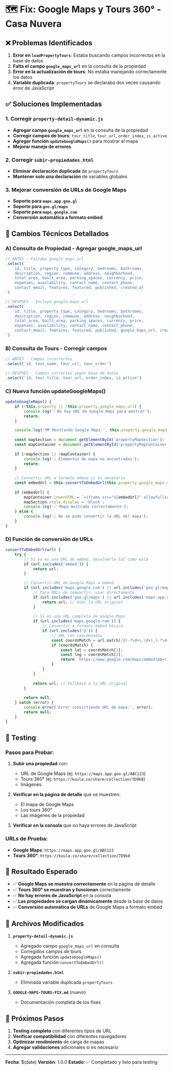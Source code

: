 # 🗺️ Fix: Google Maps y Tours 360° - Casa Nuvera

## ❌ Problemas Identificados

1. **Error en `loadPropertyTours`**: Estaba buscando campos incorrectos en la base de datos
2. **Falta el campo `google_maps_url`** en la consulta de la propiedad
3. **Error en la actualización de tours**: No estaba manejando correctamente los datos
4. **Variable duplicada**: `propertyTours` se declaraba dos veces causando error de JavaScript

## ✅ Soluciones Implementadas

### 1. Corregir `property-detail-dynamic.js`
- **Agregar campo `google_maps_url`** en la consulta de la propiedad
- **Corregir campos de tours**: `tour_title`, `tour_url`, `order_index`, `is_active`
- **Agregar función `updateGoogleMaps()`** para mostrar el mapa
- **Mejorar manejo de errores**

### 2. Corregir `subir-propiedades.html`
- **Eliminar declaración duplicada** de `propertyTours`
- **Mantener solo una declaración** de variables globales

### 3. Mejorar conversión de URLs de Google Maps
- **Soporte para `maps.app.goo.gl`**
- **Soporte para `goo.gl/maps`**
- **Soporte para `maps.google.com`**
- **Conversión automática a formato embed**

## 🔧 Cambios Técnicos Detallados

### A) Consulta de Propiedad - Agregar google_maps_url
```javascript
// ANTES - Faltaba google_maps_url
.select(`
    id, title, property_type, category, bedrooms, bathrooms,
    description, region, commune, address, neighborhood,
    total_area, built_area, parking_spaces, currency, price,
    expenses, availability, contact_name, contact_phone,
    contact_email, features, featured, published, created_at
`)

// DESPUÉS - Incluye google_maps_url
.select(`
    id, title, property_type, category, bedrooms, bathrooms,
    description, region, commune, address, neighborhood,
    total_area, built_area, parking_spaces, currency, price,
    expenses, availability, contact_name, contact_phone,
    contact_email, features, featured, published, google_maps_url, created_at
`)
```

### B) Consulta de Tours - Corregir campos
```javascript
// ANTES - Campos incorrectos
.select('id, tour_name, tour_url, tour_order')

// DESPUÉS - Campos correctos según base de datos
.select('id, tour_title, tour_url, order_index, is_active')
```

### C) Nueva función updateGoogleMaps()
```javascript
updateGoogleMaps() {
    if (!this.property || !this.property.google_maps_url) {
        console.log('ℹ️ No hay URL de Google Maps para mostrar');
        return;
    }

    console.log('🗺️ Mostrando Google Maps:', this.property.google_maps_url);
    
    const mapSection = document.getElementById('propertyMapSection');
    const mapContainer = document.getElementById('propertyMapContainer');
    
    if (!mapSection || !mapContainer) {
        console.log('⚠️ Elementos de mapa no encontrados');
        return;
    }
    
    // Convertir URL a formato embed si es necesario
    const embedUrl = this.convertToEmbedUrl(this.property.google_maps_url);
    
    if (embedUrl) {
        mapContainer.innerHTML = `<iframe src="${embedUrl}" allowfullscreen></iframe>`;
        mapSection.style.display = 'block';
        console.log('✅ Mapa mostrado correctamente');
    } else {
        console.log('⚠️ No se pudo convertir la URL del mapa');
    }
}
```

### D) Función de conversión de URLs
```javascript
convertToEmbedUrl(url) {
    try {
        // Si ya es una URL de embed, devolverla tal como está
        if (url.includes('embed')) {
            return url;
        }

        // Convertir URL de Google Maps a embed
        if (url.includes('maps.google.com') || url.includes('goo.gl/maps') || url.includes('maps.app.goo.gl')) {
            // Para URLs de compartir, usar directamente
            if (url.includes('goo.gl/maps') || url.includes('maps.app.goo.gl')) {
                return url; // Usar la URL original
            }
            
            // Si es una URL completa de Google Maps
            if (url.includes('maps.google.com')) {
                // Convertir a formato embed básico
                if (url.includes('@')) {
                    // URL con coordenadas
                    const coordsMatch = url.match(/@(-?\d+\.\d+),(-?\d+\.\d+)/);
                    if (coordsMatch) {
                        const lat = coordsMatch[1];
                        const lng = coordsMatch[2];
                        return `https://www.google.com/maps/embed?pb=!1m18!1m12!1m3!1d3329.2!2d${lng}!3d${lat}!2m3!1f0!2f0!3f0!3m2!1i1024!2i768!4f13.1!3m3!1m2!1s0x0%3A0x0!2zM${lat}%2C${lng}!5e0!3m2!1ses!2scl!4v1234567890123!5m2!1ses!2scl`;
                    }
                }
            }
            
            return url; // Fallback a la URL original
        }
        
        return null;
    } catch (error) {
        console.error('Error convirtiendo URL de mapa:', error);
        return null;
    }
}
```

## 🧪 Testing

### Pasos para Probar:
1. **Subir una propiedad** con:
   - URL de Google Maps (ej: `https://maps.app.goo.gl/ABC123`)
   - Tours 360° (ej: `https://kuula.co/share/collection/7D9k8`)
   - Imágenes

2. **Verificar en la página de detalle** que se muestren:
   - El mapa de Google Maps
   - Los tours 360°
   - Las imágenes de la propiedad

3. **Verificar en la consola** que no haya errores de JavaScript

### URLs de Prueba:
- **Google Maps**: `https://maps.app.goo.gl/ABC123`
- **Tours 360°**: `https://kuula.co/share/collection/7D9k8`

## 🚀 Resultado Esperado

- ✅ **Google Maps se muestra correctamente** en la página de detalle
- ✅ **Tours 360° se muestran y funcionan** correctamente
- ✅ **No hay errores de JavaScript** en la consola
- ✅ **Las propiedades se cargan dinámicamente** desde la base de datos
- ✅ **Conversión automática de URLs** de Google Maps a formato embed

## 📝 Archivos Modificados

1. **`property-detail-dynamic.js`**
   - Agregado campo `google_maps_url` en consulta
   - Corregidos campos de tours
   - Agregada función `updateGoogleMaps()`
   - Agregada función `convertToEmbedUrl()`

2. **`subir-propiedades.html`**
   - Eliminada variable duplicada `propertyTours`

3. **`GOOGLE-MAPS-TOURS-FIX.md`** (nuevo)
   - Documentación completa de los fixes

## 🔄 Próximos Pasos

1. **Testing completo** con diferentes tipos de URL
2. **Verificar compatibilidad** con diferentes navegadores
3. **Optimizar rendimiento** de carga de mapas
4. **Agregar validaciones** adicionales si es necesario

---

**Fecha**: $(date)
**Versión**: 1.0.0
**Estado**: ✅ Completado y listo para testing